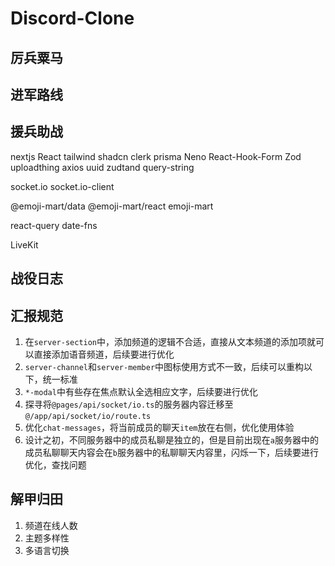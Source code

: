 # Discord-Clone

## 厉兵粟马

## 进军路线

## 援兵助战

nextjs
React
tailwind
shadcn
clerk
prisma
Neno
React-Hook-Form
Zod
uploadthing
axios
uuid
zudtand
query-string

socket.io
socket.io-client

@emoji-mart/data
@emoji-mart/react
emoji-mart

react-query
date-fns

LiveKit

## 战役日志

## 汇报规范

1. 在`server-section`中，添加频道的逻辑不合适，直接从文本频道的添加项就可以直接添加语音频道，后续要进行优化
2. `server-channel`和`server-member`中图标使用方式不一致，后续可以重构以下，统一标准
3. `*-modal`中有些存在焦点默认全选相应文字，后续要进行优化
4. 探寻将`@pages/api/socket/io.ts`的服务器内容迁移至`@/app/api/socket/io/route.ts`
5. 优化`chat-messages`，将当前成员的聊天`item`放在右侧，优化使用体验
6. 设计之初，不同服务器中的成员私聊是独立的，但是目前出现在`a`服务器中的成员私聊聊天内容会在`b`服务器中的私聊聊天内容里，闪烁一下，后续要进行优化，查找问题

## 解甲归田

1. 频道在线人数
2. 主题多样性
3. 多语言切换

